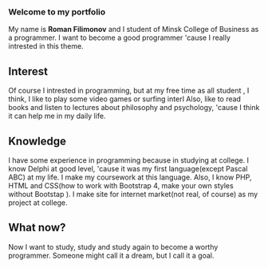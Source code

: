 ### Welcome to my portfolio
My name is **Roman Filimonov** and I student of Minsk College of Business as a programmer.
I want to become a good programmer 'cause I really intrested in this theme.

## Interest

Of course I intrested in programming, but at my free time as all student , I think, I like to play some video games or surfing interI Also, like to read books and listen to lectures about philosophy and psychology, 'cause I think it can help me in my daily life.

## Knowledge

I have some experience in programming because in studying at college.
I know Delphi at good level, 'cause it was my first language(except Pascal ABC) at my life. 
I make my coursework at this language. Also, I know PHP, HTML and CSS(how to work with Bootstrap 4, make your own styles without Bootstap ). I make site for internet market(not real, of course) as my project at college.

## What now?

Now I want to study, study and study again to become a worthy programmer. Someone might call it a dream, but I call it a goal.
